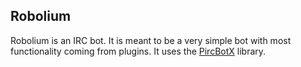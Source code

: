 Robolium
---------

Robolium is an IRC bot. It is meant to be a very simple bot with most functionality coming from plugins. It uses the [PircBotX](http://code.google.com/p/pircbotx/) library. 
